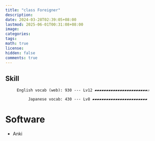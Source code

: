 ```yaml
---
title: "class Foreigner"
description: 
date: 2024-03-28T02:39:05+08:00
lastmod: 2025-06-01T00:31:08+08:00
image: 
categories: 
tags: 
math: true
license: 
hidden: false
comments: true
---
```

## Skill

         English vocab (web): 930 --- Lv12 ▰▰▰▰▰▰▰▰▰▰▰▰▰▰▰▰▰▰▰▰▰▰▰▱

              Japanese vocab: 430 --- Lv8 ▰▰▰▰▰▰▰▰▰▰▰▰▰▰▰▰▰▰▰▰▰▰▰▰

# Software
- Anki
